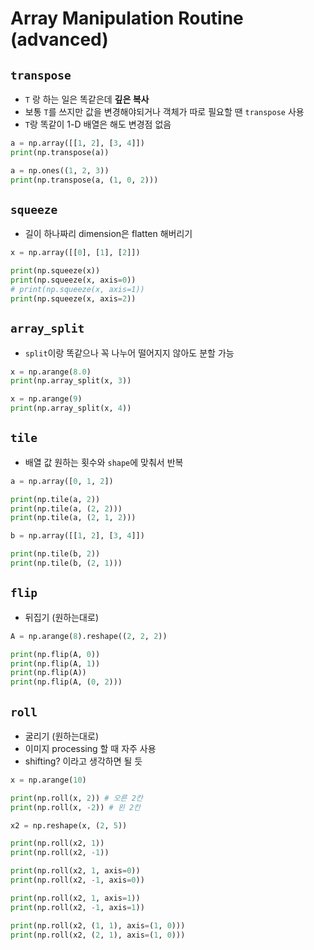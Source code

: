 # Array Manipulation Routine (advanced)

## `transpose`

- `T` 랑 하는 일은 똑같은데 **깊은 복사**
- 보통 `T`를 쓰지만 값을 변경해야되거나 객체가 따로 필요할 땐 `transpose` 사용
- `T`랑 똑같이 1-D 배열은 해도 변경점 없음

```python
a = np.array([[1, 2], [3, 4]])
print(np.transpose(a))

a = np.ones((1, 2, 3))
print(np.transpose(a, (1, 0, 2)))
```

## `squeeze`

- 길이 하나짜리 dimension은 flatten 해버리기

```python
x = np.array([[0], [1], [2]])

print(np.squeeze(x))
print(np.squeeze(x, axis=0))
# print(np.squeeze(x, axis=1))
print(np.squeeze(x, axis=2))
```

## `array_split`

- `split`이랑 똑같으나 꼭 나누어 떨어지지 않아도 분할 가능

```python
x = np.arange(8.0)
print(np.array_split(x, 3))

x = np.arange(9)
print(np.array_split(x, 4))
```

## `tile`

- 배열 값 원하는 횟수와 `shape`에 맞춰서 반복

```python
a = np.array([0, 1, 2])

print(np.tile(a, 2))
print(np.tile(a, (2, 2)))
print(np.tile(a, (2, 1, 2)))

b = np.array([[1, 2], [3, 4]])

print(np.tile(b, 2))
print(np.tile(b, (2, 1)))
```

## `flip`

- 뒤집기 (원하는대로)

```python
A = np.arange(8).reshape((2, 2, 2))

print(np.flip(A, 0))
print(np.flip(A, 1))
print(np.flip(A))
print(np.flip(A, (0, 2)))
```

## `roll`

- 굴리기 (원하는대로)
- 이미지 processing 할 때 자주 사용
- shifting? 이라고 생각하면 될 듯

```python
x = np.arange(10)

print(np.roll(x, 2)) # 오른 2칸
print(np.roll(x, -2)) # 왼 2칸

x2 = np.reshape(x, (2, 5))

print(np.roll(x2, 1))
print(np.roll(x2, -1))

print(np.roll(x2, 1, axis=0))
print(np.roll(x2, -1, axis=0))

print(np.roll(x2, 1, axis=1))
print(np.roll(x2, -1, axis=1))

print(np.roll(x2, (1, 1), axis=(1, 0)))
print(np.roll(x2, (2, 1), axis=(1, 0)))
```
